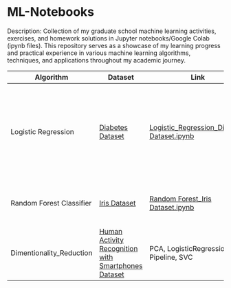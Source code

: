 # ML-Notebooks
Description: Collection of my graduate school machine learning activities, exercises, and homework solutions in Jupyter notebooks/Google Colab (ipynb files). This repository serves as a showcase of my learning progress and practical experience in various machine learning algorithms, techniques, and applications throughout my academic journey.

| Algorithm | Dataset | Link | Remarks |
| --- | --- | --- | --- |
| Logistic Regression | [Diabetes Dataset](https://github.com/cyesha/Dataset-Links/blob/main/About%20Diabetes%20Dataset.md) | [Logistic_Regression_Diabetes Dataset.ipynb](https://github.com/cyesha/ML-Notebooks/blob/main/Logistic_Regression_Diabetes%20Dataset.ipynb) | 74% Accuracy (For improvement), prompt the user for input values to predict whether an individual has diabetes or not |
| Random Forest Classifier | [Iris Dataset](https://github.com/cyesha/Dataset-Links/blob/main/About%20Iris%20Flower%20Dataset.md) | [Random Forest_Iris Dataset.ipynb](https://github.com/cyesha/ML-Notebooks/blob/main/Random%20Forest_Iris%20Dataset.ipynb) | 96% accuracy, determines the Species of iris |
| Dimentionality_Reduction | [Human Activity Recognition with Smartphones Dataset](https://github.com/cyesha/Dataset-Links/blob/main/About%20Human%20Activity%20Recognition%20with%20Smartphones.md) | PCA, LogisticRegression, Pipeline, SVC |
